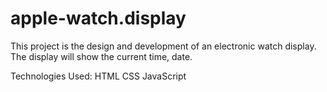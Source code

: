 # apple-watch.display
This project is the design and development of an electronic watch display. The display will show the current time, date.

Technologies Used:
HTML
CSS
JavaScript
